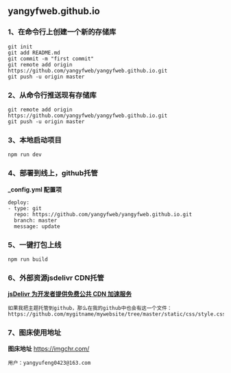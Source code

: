 ## yangyfweb.github.io

### 1、在命令行上创建一个新的存储库

```
git init
git add README.md
git commit -m "first commit"
git remote add origin https://github.com/yangyfweb/yangyfweb.github.io.git
git push -u origin master
```
### 2、从命令行推送现有存储库

```
git remote add origin https://github.com/yangyfweb/yangyfweb.github.io.git
git push -u origin master
```

### 3、本地启动项目

```
npm run dev
```
### 4、部署到线上，github托管

**_config.yml 配置项**

```
deploy:
- type: git
  repo: https://github.com/yangyfweb/yangyfweb.github.io.git
  branch: master
  message: update
```
### 5、一键打包上线

```
npm run build
```

###  6、外部资源jsdelivr CDN托管

<a href="https://blog.csdn.net/larpland/article/details/101349605">**jsDelivr 为开发者提供免费公共 CDN 加速服务**</a>

```
如果我把主题托管到github，那么在我的github中也会有这一个文件：
https://github.com/mygitname/mywebsite/tree/master/static/css/style.css
```

### 7、图床使用地址

**图床地址** <a href="https://imgchr.com/">https://imgchr.com/</a>

```
用户：yangyufeng0423@163.com
```

